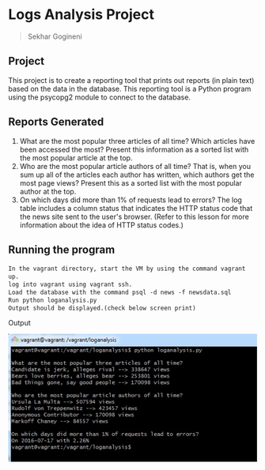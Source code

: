 # Logs Analysis Project

> Sekhar Gogineni

## Project
This project is to create a reporting tool that prints out reports (in plain text) based on the data in the database. This reporting tool is a Python program using the psycopg2 module to connect to the database.

## Reports Generated
1. What are the most popular three articles of all time? Which articles have been accessed the most? Present this information as a sorted list with the most popular article at the top.
2. Who are the most popular article authors of all time? That is, when you sum up all of the articles each author has written, which authors get the most page views? Present this as a sorted list with the most popular author at the top.
3. On which days did more than 1% of requests lead to errors? The log table includes a column status that indicates the HTTP status code that the news site sent to the user's browser. (Refer to this lesson for more information about the idea of HTTP status codes.)

## Running the program

    In the vagrant directory, start the VM by using the command vagrant up.
    log into vagrant using vagrant ssh.
    Load the database with the command psql -d news -f newsdata.sql
    Run python loganalysis.py
    Output should be displayed.(check below screen print)

Output

![Output](output.jpg)